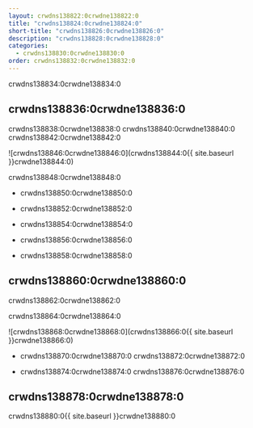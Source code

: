 ```yaml
---
layout: crwdns138822:0crwdne138822:0
title: "crwdns138824:0crwdne138824:0"
short-title: "crwdns138826:0crwdne138826:0"
description: "crwdns138828:0crwdne138828:0"
categories:
  - crwdns138830:0crwdne138830:0
order: crwdns138832:0crwdne138832:0
---
```

crwdns138834:0crwdne138834:0

## crwdns138836:0crwdne138836:0

crwdns138838:0crwdne138838:0 crwdns138840:0crwdne138840:0 crwdns138842:0crwdne138842:0

![crwdns138846:0crwdne138846:0](crwdns138844:0{{ site.baseurl }}crwdne138844:0)

crwdns138848:0crwdne138848:0

- crwdns138850:0crwdne138850:0

- crwdns138852:0crwdne138852:0

- crwdns138854:0crwdne138854:0

- crwdns138856:0crwdne138856:0

- crwdns138858:0crwdne138858:0

## crwdns138860:0crwdne138860:0

crwdns138862:0crwdne138862:0

crwdns138864:0crwdne138864:0

![crwdns138868:0crwdne138868:0](crwdns138866:0{{ site.baseurl }}crwdne138866:0)

- crwdns138870:0crwdne138870:0 crwdns138872:0crwdne138872:0

- crwdns138874:0crwdne138874:0 crwdns138876:0crwdne138876:0

## crwdns138878:0crwdne138878:0

crwdns138880:0{{ site.baseurl }}crwdne138880:0